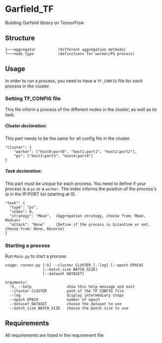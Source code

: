 # Garfield_TF
Building Garfield library on TensorFlow

## Structure

```
├───aggregator          (different aggregation methods)
└───node_type           (definitions for worker/PS process)
```

## Usage

In order to run a process, you need to have a `TF_CONFIG` file for _each_ process in the cluster.

### Setting TF_CONFIG file

This file inform a process of the different nodes in the cluster, as well as its task.

##### Cluster declaration:

This part needs to be the same for all config file in the cluster.

```
"cluster": {
    "worker": ["host0:port0", "host1:port1", "host2:port2"],
    "ps": ["host3:port3", "host4:port4"]
}
```

##### Task declaration:

This part must be unique for each process. You need to define if your process is a `ps` or a `worker`. The index informs the position of the process's ip in the IP:PORT list (starting at 0).

```
"task": {
  "type": "ps",
  "index": 0,
  "strategy": "Mean",  (Aggregation strategy, choose from: Mean, Median)
  "attack": "None"     (Define if the process is bizantine or not, choose from: None, Reverse)
}
```

### Starting a process

Run `Main.py` to start a process

```
usage: runner.py [-h] --cluster CLUSTER [--log] [--epoch EPOCH]
                 [--batch_size BATCH_SIZE]
                 [--dataset DATASET]
                 
arguments:
  -h, --help                show this help message and exit
  --cluster CLUSTER         path of the TF_CONFIG file
  --log                     display intermediary steps
  --epoch EPOCH             number of epoch
  --dataset DATASET         choose the dataset to use
  --batch_size BATCH_SIZE   chosse the batch size to use

```

## Requirements

All requirements are listed in the requirement file
